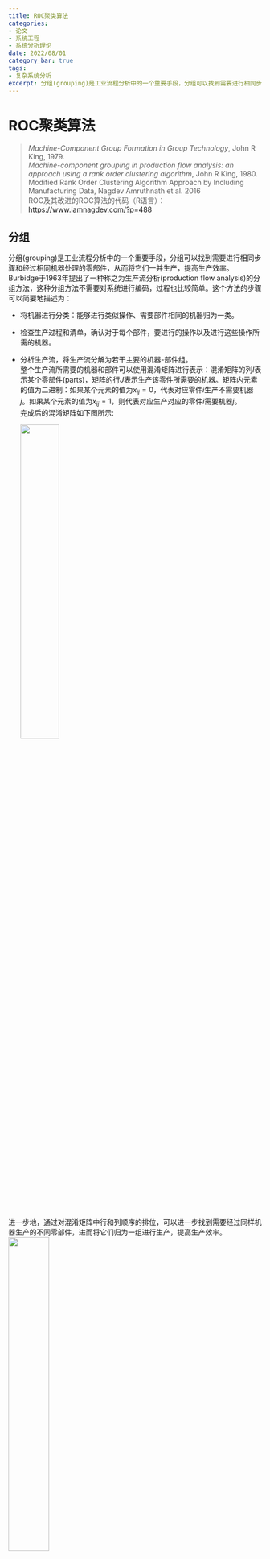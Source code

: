 ```yaml
---
title: ROC聚类算法
categories: 
- 论文
- 系统工程
- 系统分析理论
date: 2022/08/01
category_bar: true
tags:
- 复杂系统分析
excerpt: 分组(grouping)是工业流程分析中的一个重要手段，分组可以找到需要进行相同步骤和经过相同机器处理的零部件，从而将它们一并生产，提高生产效率。Burbidge于1963年提出了一种称之为生产流分析(production flow analysis)的分组方法，这种分组方法不需要对系统进行编码，过程也比较简单。这个方法的步骤可以简要地描述为：将机器进行分类：能够进行类似操作、需要部件相同的机器归为一类。检查生产过程和清单，确认对于每个部件，要进行的操作以及进行这些操作所需的机器。分析生产流，将生产流分解为若干主要的机器-部件组。  
---
```

# ROC聚类算法
> *Machine-Component Group Formation in Group Technology*, John R King, 1979.  
> *Machine-component grouping in production flow analysis: an approach using a rank order clustering algorithm*, John R King, 1980.  
> Modified Rank Order Clustering Algorithm Approach by Including Manufacturing Data, Nagdev Amruthnath et al. 2016  
> ROC及其改进的ROC算法的代码（R语言）：https://www.iamnagdev.com/?p=488  


## 分组
分组(grouping)是工业流程分析中的一个重要手段，分组可以找到需要进行相同步骤和经过相同机器处理的零部件，从而将它们一并生产，提高生产效率。Burbidge于1963年提出了一种称之为生产流分析(production flow analysis)的分组方法，这种分组方法不需要对系统进行编码，过程也比较简单。这个方法的步骤可以简要地描述为：  
- 将机器进行分类：能够进行类似操作、需要部件相同的机器归为一类。  
- 检查生产过程和清单，确认对于每个部件，要进行的操作以及进行这些操作所需的机器。  
- 分析生产流，将生产流分解为若干主要的机器-部件组。  
  整个生产流所需要的机器和部件可以使用混淆矩阵进行表示：混淆矩阵的列$I$表示某个零部件(parts)，矩阵的行$J$表示生产该零件所需要的机器。矩阵内元素的值为二进制：如果某个元素的值为$x_{ij}=0$，代表对应零件$i$生产不需要机器$j$。如果某个元素的值为$x_{ij}=1$，则代表对应生产对应的零件$i$需要机器$j$。  
  完成后的混淆矩阵如下图所示:  

  <img src = https://cdn.jsdelivr.net/gh/l61012345/Pic/img/20220801095530.png width=40%>  

进一步地，通过对混淆矩阵中行和列顺序的排位，可以进一步找到需要经过同样机器生产的不同零部件，进而将它们归为一组进行生产，提高生产效率。  
<img src = https://cdn.jsdelivr.net/gh/l61012345/Pic/img/20220801095944.png width=40%>  

最早这样对混淆矩阵行列的排序是通过手工完成的。手工排序的方法可以应付维度小的混淆矩阵，
但当应用于大问题时，手工排序非常耗时，容易出错。因此，解决混淆矩阵排序的两种算法：单链接聚类(single linkage clustering)和结合能聚类(bond energe clustering)分别于1968年和1972年提出。 下面将回顾这两种方法。  

## 既有方法
### 单链接聚类
单链接聚类是一种分级聚类(hierarchical clustering)技术，它依赖于相似度的计算。简单来说，在单链接聚类中，定义两个机器的相似度(similarity)为相同部件的个数$N_s$与两者所需要的所有部件数（相同部件只算一次）$N_c$之比：  
$$S=\frac{N_s}{N_c}$$
比如对于机器01和02而言，其共同处理的部件为3，两个机器所处理的全部部件为：2，3，5，因此01和02的相似度为$S_{01,02}=\frac{1}{3}=0.33$。  
同理可以计算出所有可能的两两机器之间的相似度。  
下表列出了Figure1中所有机器的相似度：  
<img src = https://cdn.jsdelivr.net/gh/l61012345/Pic/img/20220801105724.png width=50%>  

然后，根据相似度绘制出聚类树状图(Dendrogram)：聚类树状图的横轴是不同的机器，纵轴是它们的相似度。具体绘制的方法以上表为例：  
- 首先找到相似度最大的三组:(03,05),(01,04),(02,04)，分别用二叉树对这三者进行连接，完成第一次聚类。第一次聚类即为上述的三组。  
- 然后找到相似度第二大的一组(02,01)，用二叉树将含有01和02的两个第一次聚类的类别连接，完成第二次聚类。第二次聚类的结果为(02,04,01)一组，(03,05)一组。  
- 最后根据相似度为0的组用二叉树将(02,04,01)与(03,05)用相似度为0连接。  

在Python中可以使用`scipy.cluster`中的`hierarchy.linkage()`函数作图。  

绘制好的聚类树状图如下图所示：  
<img src = https://cdn.jsdelivr.net/gh/l61012345/Pic/img/20220801110828.png width=40%>  

根据图上可以找到需要的聚类层次，此处选择第二次聚类的结果：即(02,04,01)一组，(03,05)一组。并依据聚类结果对混淆矩阵的行列重新排序，得到：  
<img src = https://cdn.jsdelivr.net/gh/l61012345/Pic/img/20220801111142.png width=40%>  


单链接聚类在混淆矩阵建立完成后需要对其进行二次处理和重新绘图，过程较为复杂。  

### 结合能聚类
结合能聚类方法的基础思想基于化学中的结合能概念，在这种方法中，定义行/列的结合能为：对于矩阵中某一为1的元素$x_{ij}=1$，如果其相邻行/列$x_{i,j+1}$或$x_{i+1,j}=1$，那么该元素所在的行/列结合能加1。总结合能等于所有行结合能与列结合能之和。   
例如下图展示了figure1的结合能：  
<img src = https://cdn.jsdelivr.net/gh/l61012345/Pic/img/20220801154114.png width=40%>  

通过用结合能表示相邻1的元素个数，使得行列排序问题被转化为了最优化问题：通过行列排序使得整个矩阵的总结合能达到最大即可。  
结合能算法使用了一种复杂的迭代过程，描述如下：  
- 任意移动一列，并令$i=1$
- 尝试分别移动其他的$N-i$列到$i+1$中可能的位置中，计算每一列的结合能。找到此时可以给出最大结合能的位置移动方法。然后$i+1$，重复上述操作直到$i=N$。（$N$是矩阵的列数）。  
- 对行也重复上述的迭代过程，令$j$从$j=1$一直迭代到$j=M$。（$M$是矩阵的行数）。  

结合能聚类方法对figure1的聚类结果如下，可以发现其聚类结果基本上和单链接聚类是相同的。  
<img src = https://cdn.jsdelivr.net/gh/l61012345/Pic/img/20220801155028.png width=40%>  

可以发现，这种算法对最初随机选取的列和行的位置十分敏感，而且计算量巨大。  

## ROC聚类的方法论
### ROC聚类步骤
假设对部件和混淆矩阵已经建立：  
1. 对每一行机器，将每一行的01组合视为一个二进制编码，并转换为十进制。根据十进制大小为每一行赋予一个等级(rank)。如果两行的十进制大小相同，那么在上的一行被赋予更高的等级。  
2. 检查现在矩阵的各行是否是按照等级从大到小的顺序排列。  
   - 如果是，则停止算法。  
   - 如果不是，则跳到3.  
3. 按照十进制大小从大到小重新排列每一行的顺序。  
   对每一列部件，将每一列的01组合视为一个二进制编码，并转换为十进制。根据十进制大小为每一列赋予一个等级。如果两列的十进制大小相同，那么在左的一行被赋予更高的等级。  
4. 检查现在矩阵的各列是否是按照等级从大到小的顺序排列。  
   - 如果是，则停止算法。  
   - 如果不是，则跳到5.  
5. 按照十进制大小从大到小重新排列每一列的顺序。  

下图表示了使用ROC算法对figure1的矩阵行列进行排序的迭代过程：  
<img src = https://cdn.jsdelivr.net/gh/l61012345/Pic/img/20220802132816.png width=60%>

计算机在执行ROC算法时，为了进一步节约计算量，并不需要将二进制编码转换为十进制再比较大小，而是可以通过从高位到低位，逐位比较的方法直接对二进制编码的大小进行比较。  
可以发现，相比于结合能和单链接算法，ROC算法的计算量更小，算法达到收敛的时间也更快。  

### 例外元素
在聚类结束之后，有时混淆矩阵会出现不属于任何类的“1”元素，这样的元素称为例外元素(exceptional elements).  
<img src = https://cdn.jsdelivr.net/gh/l61012345/Pic/img/20220802134040.png width=40%>  
如上图所示，聚类结束后标⋆位置的两个“1”不属于任何一类，是例外元素。  
对于这些例外元素，原作者认为如果聚类结束后出现了例外元素，应当将其在最初的矩阵中删除，然后重新进行ROC聚类。  
这些例外元素应当采用集中化的生产方式或者直接购买这些部件，而非使用细胞生产。  

### 关键机器
在论文中，作者还考虑到了一种情况：如果非常多的组件都需要经过同一个机器操作，那么这样的机器就称为关键机器(bottleneck machines)，关键机器决定了生产效率。在论文中，作者建议如果出现关键机器，可以在生产中增加若干个相同的这个机器，同时在混淆矩阵中将这个关键机器所在的行拆分为若干行，拆分方法如下图所示：  
<img src = https://cdn.jsdelivr.net/gh/l61012345/Pic/img/20220803094449.png width=30%>  

如上图，例如对于figure1，可以将机器05和03所在行分别拆分为若干行，每一行只含有一个“1”元素，再进行聚类，聚类结果如下图所示：  
<img src = https://cdn.jsdelivr.net/gh/l61012345/Pic/img/20220803094641.png width=30%>  

对于左上角的类，又可以将相同的机器进行合并，最终得到：  
<img src = https://cdn.jsdelivr.net/gh/l61012345/Pic/img/20220803094807.png width=30%>  


## 改进
### 对ROC算法的评价
结合能算法和单链接算法在最初的混淆矩阵建立完成后还需要对数据进行二次处理，其中结合能算法还包含复杂的迭代过程，这两种算法的过程和计算量都相对较为复杂，而ROC算法在混淆矩阵建立后不需要对数据再进行二次处理，只是简单地设计了一种方法为混淆矩阵进行排序，在计算量和算法复杂度方面相比前两者更加简单。  
但是，ROC算法只是一个排序算法而非优化过程，所以产生的解决方案是由初始矩阵的形式决定的。  
例如下图的例子：  
<img src = https://cdn.jsdelivr.net/gh/l61012345/Pic/img/20220803103848.png width=60%>  
可以发现如果初始的混淆矩阵形态不同，那么最终稳定时的矩阵是不同的。如何决定最原始的混淆矩阵中机器和部件的排序也是一个问题。  

### 改进的ROC算法
ROC算法是一种简单的混淆矩阵排序算法。“Modified Rank Order Clustering Algorithm Approach by Including Manufacturing Data”一文的作者提出ROC算法的执行过于理想化：实际生产中不可能所有的机器生产效率和工作情况完全相同，而ROC算法中没有包含任何有关于机器和零部件状态的生产数据。因此，该作者根据生产数据，对混淆矩阵中的每一个机器和部件都赋予了权重。矩阵中每一个元素可以根据对应机器和零部件的循环时间(cycle time，生产线上每相邻两个产品产出的时间)、可靠性、以及设置时间为其赋予权重。该论文中根据循环时间和产率为每个机器赋予了权重，具体而言，每一个机器的权重$n_{wi}$为：  
$$n_{wi}=\frac{CT_i}{∑CT_i}+\frac{PV_i}{∑PV}$$
其中$CT_i$为机器$i$的循环时间；$PV_i$为机器$i$的产率。由于单位不同，对二者均做了归一化处理。  
也可以根据相应的生产数据为每个部件赋予权重$n_{wj}$，但是论文中并没有给出具体的例子进行说明。  

改进后的ROC算法的执行步骤为：  
1. 为每一个机器和每一个部件生成各自的权重$n_{wj}$和$n_{wi}$。  
2. 为整个生产过程建立混淆矩阵。  
3. **根据权重，按照从大到小的顺序为行列排序**。  
   ==下面的步骤与ROC算法基本相同==  
4. 对每一行机器，将每一行的01组合视为一个二进制编码，并转换为十进制。根据十进制大小为每一行赋予一个等级(rank)。如果两行的十进制大小相同，那么在上的一行被赋予更高的等级。  
5. 检查现在矩阵的各行是否是按照等级从大到小的顺序排列。  
   - 如果是，则停止算法。  
   - 如果不是，则跳到1.  
6. 按照十进制大小从大到小重新排列每一行的顺序。  
   对每一列部件，将每一列的01组合视为一个二进制编码，并转换为十进制。根据十进制大小为每一列赋予一个等级。如果两列的十进制大小相同，那么在左的一行被赋予更高的等级。  
7. 检查现在矩阵的各列是否是按照等级从大到小的顺序排列。  
   - 如果是，则停止算法。  
   - 如果不是，则在执行1后跳转到6.  
8. 按照十进制大小从大到小重新排列每一列的顺序。  

### 分析
由于在执行ROC算法之前加入了一步：按照权重从大到小为矩阵的行列排序，因此最终每个类中相邻元素的权重都比较接近。权重接近的好处是每个类中的机器生产部件的速率以及其他参数都差不多，整个生产系统中不会出现“短板”——即所有零部件的处理速度都大幅度受到类中处理最慢的那个机器的影响。  



## 疑问和讨论
- ROC算法如果不采用二进制而使用其他权重对每一行/列进行转义，对结果会有多大的影响？  
- 收敛结果和最初部件和机器所处的位置有关吗？  
  - 有关。因为ROC算法只是一个排序算法而非优化过程，所以产生的解决方案是由初始矩阵的形式决定的。  
  例如下图的例子：  
  <img src = https://cdn.jsdelivr.net/gh/l61012345/Pic/img/20220803103848.png width=60%>  
  可以发现如果初始的混淆矩阵形态不同，那么最终稳定时的矩阵是不同的。但是聚类结果相似。  
- ROC算法一定收敛吗？  
  - 一定。由于每次运行完成后只判断行或者列的终止条件，算法是一定收敛的。   
